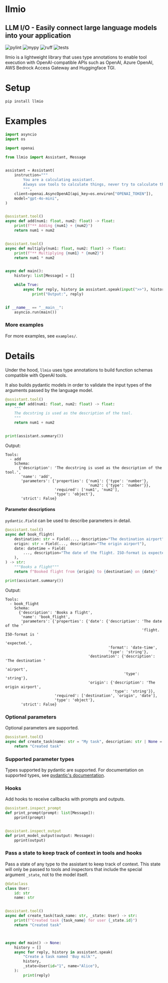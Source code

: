 # llmio
## LLM I/O - Easily connect large language models into your application

![pylint](https://github.com/badgeir/llmio/actions/workflows/pylint.yml/badge.svg)
![mypy](https://github.com/badgeir/llmio/actions/workflows/mypy.yml/badge.svg)
![ruff](https://github.com/badgeir/llmio/actions/workflows/ruff.yml/badge.svg)
![tests](https://github.com/badgeir/llmio/actions/workflows/test.yml/badge.svg)

llmio is a lightweight library that uses type annotations to enable tool execution with OpenAI-compatible APIs such as OpenAI, Azure OpenAI, AWS Bedrock Access Gateway and Huggingface TGI.

# Setup

```
pip install llmio
```

# Examples

``` python
import asyncio
import os

import openai

from llmio import Assistant, Message


assistant = Assistant(
    instruction="""
        You are a calculating assistant.
        Always use tools to calculate things, never try to calculate things on your own.
        """,
    client=openai.AsyncOpenAI(api_key=os.environ["OPENAI_TOKEN"]),
    model="gpt-4o-mini",
)


@assistant.tool()
async def add(num1: float, num2: float) -> float:
    print(f"** Adding {num1} + {num2}")
    return num1 + num2


@assistant.tool()
async def multiply(num1: float, num2: float) -> float:
    print(f"** Multiplying {num1} * {num2}")
    return num1 * num2


async def main():
    history: list[Message] = []

    while True:
        async for reply, history in assistant.speak(input(">>"), history):
            print("Output:", reply)


if __name__ == "__main__":
    asyncio.run(main())
```

### More examples

For more examples, see `examples/`.


# Details

Under the hood, `llmio` uses type annotations to build function schemas compatible with OpenAI tools.

It also builds pydantic models in order to validate the input types of the arguments passed by the language model.

``` python
@assistant.tool()
async def add(num1: float, num2: float) -> float:
    """
    The docstring is used as the description of the tool.
    """
    return num1 + num2


print(assistant.summary())
```

Output:
``` plaintext
Tools:
  - add
    Schema:
      {'description': 'The docstring is used as the description of the tool.',
       'name': 'add',
       'parameters': {'properties': {'num1': {'type': 'number'},
                                     'num2': {'type': 'number'}},
                      'required': ['num1', 'num2'],
                      'type': 'object'},
       'strict': False}
```

#### Parameter descriptions

`pydantic.Field` can be used to describe parameters in detail.

``` python
@assistant.tool()
async def book_flight(
    destination: str = Field(..., description="The destination airport"),
    origin: str = Field(..., description="The origin airport"),
    date: datetime = Field(
        ..., description="The date of the flight. ISO-format is expected."
    ),
) -> str:
    """Books a flight"""
    return f"Booked flight from {origin} to {destination} on {date}"

print(assistant.summary())
```

Output:
``` plaintext
Tools:
  - book_flight
    Schema:
      {'description': 'Books a flight',
       'name': 'book_flight',
       'parameters': {'properties': {'date': {'description': 'The date of the '
                                                             'flight. ISO-format is '
                                                             'expected.',
                                              'format': 'date-time',
                                              'type': 'string'},
                                     'destination': {'description': 'The destination '
                                                                    'airport',
                                                     'type': 'string'},
                                     'origin': {'description': 'The origin airport',
                                                'type': 'string'}},
                      'required': ['destination', 'origin', 'date'],
                      'type': 'object'},
       'strict': False}
```

### Optional parameters

Optional parameters are supported.

``` python
@assistant.tool()
async def create_task(name: str = "My task", description: str | None = None) -> str:
    return "Created task"
```

### Supported parameter types

Types supported by pydantic are supported.
For documentation on supported types, see [pydantic's documentation](https://docs.pydantic.dev/latest/concepts/types).

### Hooks

Add hooks to receive callbacks with prompts and outputs.

``` python
@assistant.inspect_prompt
def print_prompt(prompt: list[Message]):
    pprint(prompt)


@assistant.inspect_output
def print_model_output(output: Message):
    pprint(output)
``` 

### Pass a state to keep track of context in tools and hooks

Pass a state of any type to the assistant to keep track of context. This state will only be passed to tools and inspectors that include the special argument `_state`, not to the model itself.

``` python
@dataclass
class User:
    id: str
    name: str


@assistant.tool()
async def create_task(task_name: str, _state: User) -> str:
    print(f"Created task {task_name} for user {_state.id}")
    return "Created task"



async def main() -> None:
    history = []
    async for reply, history in assistant.speak(
        "Create a task named 'Buy milk'",
        history,
        _state=User(id="1", name="Alice"),
    ):
        print(reply)

```
